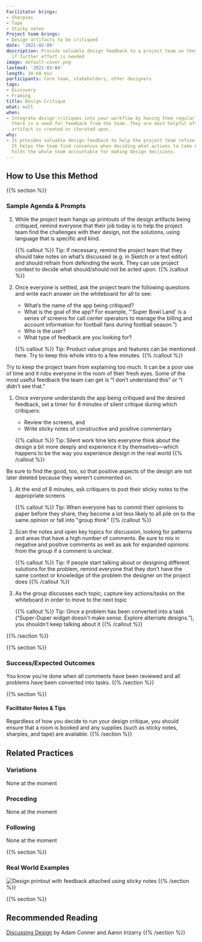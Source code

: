 ```yaml
---
Facilitator brings:
- Sharpies
- Tape
- Sticky notes
Project team brings:
- Design artifacts to be critiqued
date: '2021-02-09'
description: Provide valuable design feedback to a project team so they can determine
  if further effort is needed
image: default-cover.png
lastmod: '2021-03-04'
length: 30-60 min
participants: Core team, stakeholders, other designers
tags:
- Discovery
- Framing
title: Design Critique
what: null
when:
- Integrate design critiques into your workflow by having them regularly or whenever
  there is a need for feedback from the team. They are most helpful after a design
  artifact is created or iterated upon.
why:
- It provides valuable design feedback to help the project team refine their solution.
  It helps the team find consensus when deciding what actions to take next. And it
  holds the whole team accountable for making design decisions.
---
```


## How to Use this Method

{{% section %}}
### Sample Agenda & Prompts
1. While the project team hangs up printouts of the design artifacts being critiqued, remind everyone that their job today is to help the project team find the challenges with their design, not the solutions, using language that is specific and kind.
        
   {{% callout %}}
   Tip: If necessary, remind the project team that they should take notes on what’s discussed (e.g. in Sketch or a text editor) and should refrain from defending the work. They can use project context to decide what should/should not be acted upon.
   {{% /callout %}}
1. Once everyone is settled, ask the project team the following questions and write each answer on the whiteboard for all to see:
   - What’s the name of the app being critiqued?
   - What is the goal of the app? For example, “'Super Bowl Land' is a series of screens for call center operators to manage the billing and account information for football fans during football season.”)
   - Who is the user?
   - What type of feedback are you looking for?
        
   {{% callout %}}
   Tip: Product value props and features can be mentioned here. Try to keep this whole intro to a few minutes.
   {{% /callout %}}

Try to keep the project team from explaining too much. It can be a poor use of time and it robs everyone in the room of their fresh eyes. Some of the most useful feedback the team can get is “I don’t understand this” or “I didn’t see that.”
1. Once everyone understands the app being critiqued and the desired feedback, set a timer for 8 minutes of silent critique during which critiquers:
   - Review the screens, and
   - Write sticky notes of constructive and positive commentary
        
   {{% callout %}}
   Tip: Silent work time lets everyone think about the design a bit more deeply and experience it by themselves—which happens to be the way you experience design in the real world
   {{% /callout %}}

Be sure to find the good, too, so that positive aspects of the design are not later deleted because they weren’t commented on.
1. At the end of 8 minutes, ask critiquers to post their sticky notes to the appropriate screens
        
   {{% callout %}}
   Tip: When everyone has to commit their opinions to paper before they share, they become a lot less likely to all pile on to the same opinion or fall into "group think"
   {{% /callout %}}
1. Scan the notes and open key topics for discussion, looking for patterns and areas that have a high number of comments. Be sure to mix in negative and positive comments as well as ask for expanded opinions from the group if a comment is unclear.
        
   {{% callout %}}
   Tip: If people start talking about or designing different solutions for the problem, remind everyone that they don’t have the same context or knowledge of the problem the designer on the project does
   {{% /callout %}}
1. As the group discusses each topic, capture key actions/tasks on the whiteboard in order to move to the next topic
        
   {{% callout %}}
   Tip: Once a problem has been converted into a task (“Super-Duper widget doesn't make sense. Explore alternate designs.”), you shouldn’t keep talking about it
   {{% /callout %}}

{{% /section %}}

{{% section %}}
### Success/Expected Outcomes
You know you’re done when all comments have been reviewed and all problems have been converted into tasks.
{{% /section %}}

{{% section %}}
#### Facilitator Notes & Tips

Regardless of how you decide to run your design critique, you should ensure that a room is booked and any supplies (such as sticky notes, sharpies, and tape) are available.
{{% /section %}}

## Related Practices

### Variations
None at the moment

### Preceding
None at the moment

### Following
None at the moment

{{% section %}}
### Real World Examples
![Design printout with feedback attached using sticky notes](/images/practices/design-critique/example-2.jpg)
{{% /section %}}

{{% section %}}
## Recommended Reading

<a href="http://shop.oreilly.com/product/0636920033561.do" target="_blank">Discussing Design</a> by Adam Conner and Aaron Irizarry
{{% /section %}}
